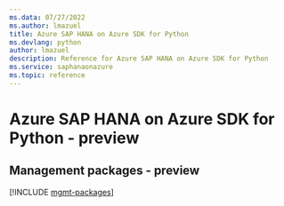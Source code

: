 ```yaml
---
ms.data: 07/27/2022
ms.author: lmazuel
title: Azure SAP HANA on Azure SDK for Python
ms.devlang: python
author: lmazuel
description: Reference for Azure SAP HANA on Azure SDK for Python
ms.service: saphanaonazure
ms.topic: reference
---
```

# Azure SAP HANA on Azure SDK for Python - preview

## Management packages - preview
[!INCLUDE [mgmt-packages](sap-hana-on-azure-mgmt-index.md)]
